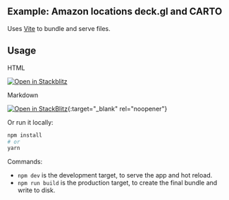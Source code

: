 ## Example: Amazon locations deck.gl and CARTO
Uses [Vite](https://vitejs.dev/) to bundle and serve files.

## Usage

HTML

<a href="https://stackblitz.com/github/CartoDB/deck.gl-examples/tree/master/amazon-locations?file=index.ts" target="_blank">
  <img alt="Open in Stackblitz" src="https://developer.stackblitz.com/img/open_in_stackblitz.svg">
</a>

Markdown

[![Open in StackBlitz](https://developer.stackblitz.com/img/open_in_stackblitz.svg)](https://stackblitz.com/github/CartoDB/deck.gl-examples/tree/master/amazon-locations?file=index.ts){:target="_blank" rel="noopener"}

Or run it locally:

```bash
npm install
# or
yarn
```

Commands:
* `npm dev` is the development target, to serve the app and hot reload.
* `npm run build` is the production target, to create the final bundle and write to disk.
